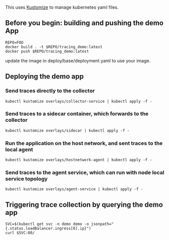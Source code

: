 This uses [Kustomize](https://github.com/kubernetes-sigs/kustomize) to manage
kubernetes yaml files.

## Before you begin: building and pushing the demo App

```
REPO=FOO
docker build . -t $REPO/tracing_demo:latest
docker push $REPO/tracing_demo:latest
```

update the image in deploy/base/deployment.yaml to use your image.

## Deploying the demo app

### Send traces directly to the collector 
```
kubectl kustomize overlays/collector-service | kubectl apply -f -
```

### Send traces to a sidecar container, which forwards to the collector
```
kubectl kustomize overlays/sidecar | kubectl apply -f -
```

### Run the application on the host network, and sent traces to the local agent
```
kubectl kustomize overlays/hostnetwork-agent | kubectl apply -f -
```

### Send traces to the agent service, which can run with node local service topology
```
kubectl kustomize overlays/agent-service | kubectl apply -f -
```

## Triggering trace collection by querying the demo app
```
SVC=$(kubectl get svc -n demo demo -o jsonpath="{.status.loadBalancer.ingress[0].ip}")
curl $SVC:80/
```